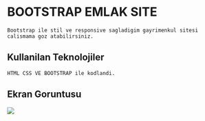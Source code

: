 <h1>BOOTSTRAP EMLAK SITE</h1>

    Bootstrap ile stil ve responsive sagladigim gayrimenkul sitesi calismama goz atabilirsiniz.


<h2>Kullanilan Teknolojiler</h2>

    HTML CSS VE BOOTSTRAP ile kodlandi.


<h2>Ekran Goruntusu</h2>

![](ekrankaydı.gif)
